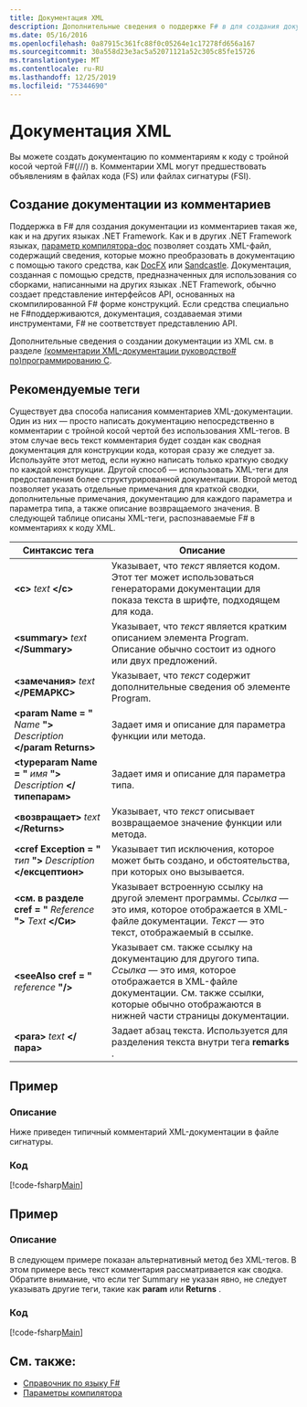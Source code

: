 ```yaml
---
title: Документация XML
description: Дополнительные сведения о поддержке F# в для создания документации из комментариев.
ms.date: 05/16/2016
ms.openlocfilehash: 0a87915c361fc88f0c05264e1c17278fd656a167
ms.sourcegitcommit: 30a558d23e3ac5a52071121a52c305c85fe15726
ms.translationtype: MT
ms.contentlocale: ru-RU
ms.lasthandoff: 12/25/2019
ms.locfileid: "75344690"
---
```

# <a name="xml-documentation"></a>Документация XML

Вы можете создать документацию по комментариям к коду с тройной косой чертой F#(///) в. Комментарии XML могут предшествовать объявлениям в файлах кода (FS) или файлах сигнатуры (FSI).

## <a name="generating-documentation-from-comments"></a>Создание документации из комментариев

Поддержка в F# для создания документации из комментариев такая же, как и на других языках .NET Framework. Как и в других .NET Framework языках, [параметр компилятора-doc](https://msdn.microsoft.com/library/434394ae-0d4a-459c-a684-bffede519a04) позволяет создать XML-файл, содержащий сведения, которые можно преобразовать в документацию с помощью такого средства, как [DocFX](https://dotnet.github.io/docfx/) или [Sandcastle](https://github.com/EWSoftware/SHFB). Документация, созданная с помощью средств, предназначенных для использования со сборками, написанными на других языках .NET Framework, обычно создает представление интерфейсов API, основанных на скомпилированной F# форме конструкций. Если средства специально не F#поддерживаются, документация, создаваемая этими инструментами, F# не соответствует представлению API.

Дополнительные сведения о создании документации из XML см. в разделе [ &#40;комментарии XML-документации руководство&#35; по&#41;программированию C](https://msdn.microsoft.com/library/b2s063f7).

## <a name="recommended-tags"></a>Рекомендуемые теги

Существует два способа написания комментариев XML-документации. Один из них — просто написать документацию непосредственно в комментарии с тройной косой чертой без использования XML-тегов. В этом случае весь текст комментария будет создан как сводная документация для конструкции кода, которая сразу же следует за. Используйте этот метод, если нужно написать только краткую сводку по каждой конструкции. Другой способ — использовать XML-теги для предоставления более структурированной документации. Второй метод позволяет указать отдельные примечания для краткой сводки, дополнительные примечания, документацию для каждого параметра и параметра типа, а также описание возвращаемого значения. В следующей таблице описаны XML-теги, распознаваемые F# в комментариях к коду XML.

|Синтаксис тега|Описание|
|----------|-----------|
|**\<c\>** _text_ **\</c\>**|Указывает, что *текст* является кодом. Этот тег может использоваться генераторами документации для показа текста в шрифте, подходящем для кода.|
|**\<summary\>** _text_ **\</Summary\>**|Указывает, что *текст* является кратким описанием элемента Program. Описание обычно состоит из одного или двух предложений.|
|**\<замечания\>** _text_ **\</РЕМАРКС\>**|Указывает, что *текст* содержит дополнительные сведения об элементе Program.|
|**\<param Name = "** _Name_ **"\>** _Description_ **\</param Returns\>**|Задает имя и описание для параметра функции или метода.|
|**\<typeparam Name = "** _имя_ **"\>** _Description_ **\</типепарам\>**|Задает имя и описание для параметра типа.|
|**\<возвращает\>** _text_ **\</Returns\>**|Указывает, что *текст* описывает возвращаемое значение функции или метода.|
|**\<cref Exception = "** _тип_ **"\>** _Description_ **\</ексцептион\>**|Указывает тип исключения, которое может быть создано, и обстоятельства, при которых оно вызывается.|
|**\<см. в разделе cref = "** _Reference_ **"\>** _Text_ **\</Си\>**|Указывает встроенную ссылку на другой элемент программы. *Ссылка* — это имя, которое отображается в XML-файле документации. *Текст* — это текст, отображаемый в ссылке.|
|**\<seeAlso cref = "** _reference_ **"/\>**|Указывает см. также ссылку на документацию для другого типа. *Ссылка* — это имя, которое отображается в XML-файле документации. См. также ссылки, которые обычно отображаются в нижней части страницы документации.|
|**\<para\>** _text_ **\</пара\>**|Задает абзац текста. Используется для разделения текста внутри тега **remarks** .|

## <a name="example"></a>Пример

### <a name="description"></a>Описание

Ниже приведен типичный комментарий XML-документации в файле сигнатуры.

### <a name="code"></a>Код

[!code-fsharp[Main](~/samples/snippets/fsharp/lang-ref-2/snippet7101.fs)]

## <a name="example"></a>Пример

### <a name="description"></a>Описание

В следующем примере показан альтернативный метод без XML-тегов. В этом примере весь текст комментария рассматривается как сводка. Обратите внимание, что если тег Summary не указан явно, не следует указывать другие теги, такие как **param** или **Returns** .

### <a name="code"></a>Код

[!code-fsharp[Main](~/samples/snippets/fsharp/lang-ref-2/snippet7102.fs)]

## <a name="see-also"></a>См. также:

- [Справочник по языку F#](index.md)
- [Параметры компилятора](compiler-options.md)

